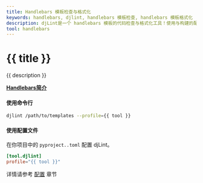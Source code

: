 ```yaml
---
title: Handlebars 模板检查与格式化
keywords: handlebars, djlint, handlebars 模板检查, handlebars 模板格式化
description: djLint是一个 handlebars 模板的代码检查与格式化工具！使用与构建的配置文件，充分利用djLint来检查并格式化你的模板。
tool: handlebars
---
```


# {{ title }}

{{ description }}

**[Handlebars简介](https://handlebarsjs.com/)**

#### 使用命令行

```bash
djlint /path/to/templates --profile={{ tool }}
```

#### 使用配置文件

在你项目中的 `pyproject..toml` 配置 djLint。

```toml
[tool.djlint]
profile="{{ tool }}"
```

<div class="box notification is-info is-light">
    <span class="icon is-large"><i class="fas fa-2x fa-circle-arrow-right"></i></span><div class="my-auto ml-3 is-inline-block">详情请参考 <a href="/docs/configuration/">配置</a> 章节</div>
</div>
